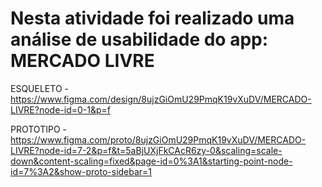 <h1> Nesta atividade foi realizado uma análise de usabilidade do app: MERCADO LIVRE</h1>

ESQUELETO - https://www.figma.com/design/8ujzGiOmU29PmqK19vXuDV/MERCADO-LIVRE?node-id=0-1&p=f

PROTOTIPO - https://www.figma.com/proto/8ujzGiOmU29PmqK19vXuDV/MERCADO-LIVRE?node-id=7-2&p=f&t=5aBjUXjFkCAcR6zy-0&scaling=scale-down&content-scaling=fixed&page-id=0%3A1&starting-point-node-id=7%3A2&show-proto-sidebar=1
